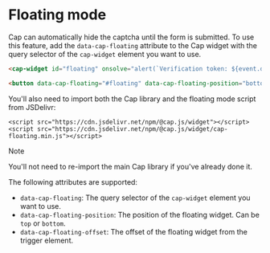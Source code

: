 # Floating mode

Cap can automatically hide the captcha until the form is submitted. To use this feature, add the `data-cap-floating` attribute to the Cap widget with the query selector of the `cap-widget` element you want to use.

```html
<cap-widget id="floating" onsolve="alert(`Verification token: ${event.detail.token}`)" cap-api-endpoint="<api endpoint>"></cap-widget>

<button data-cap-floating="#floating" data-cap-floating-position="bottom">Trigger floating mode</button>
```

You'll also need to import both the Cap library and the floating mode script from JSDelivr:
```html{2}
<script src="https://cdn.jsdelivr.net/npm/@cap.js/widget"></script>
<script src="https://cdn.jsdelivr.net/npm/@cap.js/widget/cap-floating.min.js"></script>
```

> [!NOTE]
> You'll not need to re-import the main Cap library if you've already done it.

The following attributes are supported:

- `data-cap-floating`: The query selector of the `cap-widget` element you want to use.
- `data-cap-floating-position`: The position of the floating widget. Can be `top` or `bottom`.
- `data-cap-floating-offset`: The offset of the floating widget from the trigger element.